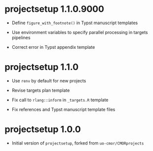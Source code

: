 # projectsetup 1.1.0.9000

* Define `figure_with_footnote()` in Typst manuscript templates

* Use environment variables to specify parallel processing in targets pipelines

* Correct error in Typst appendix template

# projectsetup 1.1.0

* Use `renv` by default for new projects

* Revise targets plan template

* Fix call to `rlang::inform` in `_targets.R` template

* Fix references and Typst manuscript template files

# projectsetup 1.0.0

* Initial version of `projectsetup`, forked from `uo-cmor/CMORprojects`